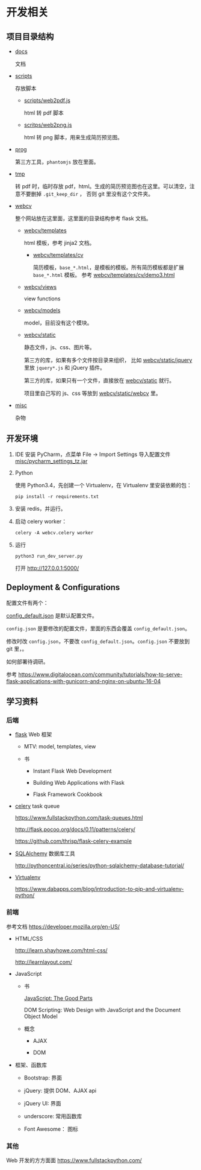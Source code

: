 # 开发相关

## 项目目录结构

-   [docs](../docs)

    文档

-   [scripts](../scripts)

    存放脚本

    -   [scripts/web2pdf.js](../scripts/web2pdf.js)

        html 转 pdf 脚本
        
    -   [scritps/web2png.js](../scripts/web2png.js)
    
        html 转 png 脚本，用来生成简历预览图。

-   [prog](../prog)

    第三方工具，`phantomjs` 放在里面。
    
-   [tmp](../tmp)

    转 pdf 时，临时存放 pdf，html。生成的简历预览图也在这里。可以清空，注意不要删掉 `.git_keep_dir` ，
    否则 git 里没有这个文件夹。
    
-   [webcv](../webcv)

    整个网站放在这里面，这里面的目录结构参考 flask 文档。
        
    -   [webcv/templates](../webcv/templates)
    
        html 模板，参考 jinja2 文档。
        
        -   [webcv/templates/cv](../webcv/templates/cv)
        
            简历模板，`base_*.html`，是模板的模板。所有简历模板都是扩展 `base_*.html` 模板。
            参考 [webcv/templates/cv/demo3.html](../webcv/templates/cv/demo3.html)
        
    -   [webcv/views](../webcv/views)
    
        view functions
    
    -   [webcv/models](../webcv/models)
    
        model，目前没有这个模块。
        
    -   [webcv/static](../webcv/static)
    
        静态文件，js、css、图片等。
        
        第三方的库，如果有多个文件按目录来组织，
        比如 [webcv/static/jquery](../webcv/static/jquery) 里放 `jquery*.js` 和 jQuery 插件。
        
        第三方的库，如果只有一个文件，直接放在 [webcv/static](../webcv/static) 就行。
        
        项目里自己写的 js、css 等放到 [webcv/static/webcv](../webcv/static/webcv) 里。

-   [misc](../misc)

    杂物

## 开发环境

1.  IDE
    安装 PyCharm，点菜单 File -> Import Settings
    导入配置文件 [misc/pycharm_settings_tz.jar](../misc/pycharm_settings_tz.jar)

2.  Python

    使用 Python3.4，先创建一个 Virtualenv，在 Virtualenv 里安装依赖的包：
    
    `pip install -r requirements.txt`
    
3.  安装 redis，并运行。

4.  启动 celery worker：

    `celery -A webcv.celery worker`

5.  运行

    `python3 run_dev_server.py`
    
    打开 http://127.0.0.1:5000/

## Deployment & Configurations

配置文件有两个：

[config_default.json](../config_default.json) 是默认配置文件。

`config.json` 是要修改的配置文件，里面的东西会覆盖 `config_default.json`。

修改时改 `config.json`，不要改 `config_default.json`。`config.json` 不要放到 git 里，。

如何部署待调研。

参考 <https://www.digitalocean.com/community/tutorials/how-to-serve-flask-applications-with-gunicorn-and-nginx-on-ubuntu-16-04>

## 学习资料

### 后端

-   [flask](http://flask.pocoo.org/) Web 框架

    -   MTV: model, templates, view

    -   书
    
        - Instant Flask Web Development
    
        - Building Web Applications with Flask
        
        - Flask Framework Cookbook

-   [celery](http://www.celeryproject.org/) task queue

    <https://www.fullstackpython.com/task-queues.html>
    
    <http://flask.pocoo.org/docs/0.11/patterns/celery/>
    
    <https://github.com/thrisp/flask-celery-example>
    
-   [SQLAlchemy](http://www.sqlalchemy.org/) 数据库工具

    <http://pythoncentral.io/series/python-sqlalchemy-database-tutorial/>

-   [Virtualenv](https://virtualenv.pypa.io/)

    <https://www.dabapps.com/blog/introduction-to-pip-and-virtualenv-python/>

### 前端

参考文档 <https://developer.mozilla.org/en-US/>

-   HTML/CSS

    <http://learn.shayhowe.com/html-css/>

    <http://learnlayout.com/>

-   JavaScript

    -   书
    
        [JavaScript: The Good Parts](http://bdcampbell.net/javascript/book/javascript_the_good_parts.pdf)
        
        DOM Scripting: Web Design with JavaScript and the Document Object Model
        
    -   概念
    
        -   AJAX
        
        -   DOM

-   框架、函数库

    -   Bootstrap: 界面
    
    -   jQuery: 提供 DOM、AJAX api
    
    -   jQuery UI: 界面
    
    -   underscore: 常用函数库
    
    -   Font Awesome： 图标

### 其他

Web 开发的方方面面 <https://www.fullstackpython.com/>
